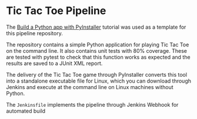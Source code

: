 # Tic Tac Toe Pipeline

The 
[Build a Python app with PyInstaller](https://jenkins.io/doc/tutorials/build-a-python-app-with-pyinstaller/)
tutorial was used as a template for this pipeline repository.

The repository contains a simple Python application for playing Tic Tac Toe on the command line. It also contains unit tests with 80% coverage. These are tested with pytest to check that this function works as expected and the results are saved to a JUnit XML report.

The delivery of the Tic Tac Toe game through PyInstaller converts this tool into a standalone executable file for Linux, which you can download through Jenkins and execute at the command line on Linux machines without Python.

The `Jenkinsfile` implements the pipeline through Jenkins
Webhook for automated build


